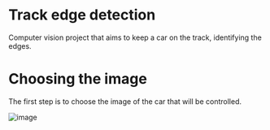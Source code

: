 # Track edge detection
Computer vision project that aims to keep a car on the track, identifying the edges.

# Choosing the image
The first step is to choose the image of the car that will be controlled.

![image](https://github.com/lucaspaludo/track-edge-detection/assets/85973512/de4a5dd7-5591-4d50-9592-6293ff29e59f)



